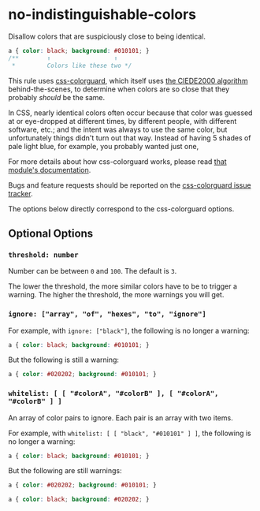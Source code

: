 # no-indistinguishable-colors

Disallow colors that are suspiciously close to being identical.

```css
a { color: black; background: #010101; }
/**        ↑                  ↑
 *         Colors like these two */
```

This rule uses [css-colorguard](https://github.com/SlexAxton/css-colorguard), which itself uses [the CIEDE2000 algorithm](http://en.wikipedia.org/wiki/Color_difference#CIEDE2000) behind-the-scenes, to determine when colors are so close that they probably *should* be the same.

In CSS, nearly identical colors often occur because that color was guessed at or eye-dropped at different times, by different people, with different software, etc.; and the intent was always to use the same color, but unfortunately things didn't turn out that way. Instead of having 5 shades of pale light blue, for example, you probably wanted just one,

For more details about how css-colorguard works, please read [that module's documentation]([css-colorguard](https://github.com/SlexAxton/css-colorguard)).

Bugs and feature requests should be reported on the [css-colorguard issue tracker](https://github.com/SlexAxton/css-colorguard/issues).

The options below directly correspond to the css-colorguard options.

## Optional Options

### `threshold: number`

Number can be between `0` and `100`. The default is `3`.

The lower the threshold, the more similar colors have to be to trigger a warning. The higher the threshold, the more warnings you will get.

### `ignore: ["array", "of", "hexes", "to", "ignore"]`

For example, with `ignore: ["black"]`, the following is no longer a warning:

```css
a { color: black; background: #010101; }
```

But the following is still a warning:

```css
a { color: #020202; background: #010101; }
```

### `whitelist: [ [ "#colorA", "#colorB" ], [ "#colorA", "#colorB" ] ]`

An array of color pairs to ignore. Each pair is an array with two items.

For example, with `whitelist: [ [ "black", "#010101" ] ]`, the following is no longer a warning:

```css
a { color: black; background: #010101; }
```

But the following are still warnings:

```css
a { color: #020202; background: #010101; }
```

```css
a { color: black; background: #020202; }
```
